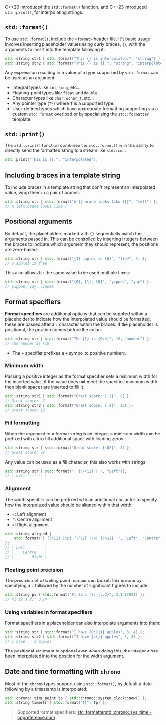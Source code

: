 C++20 introduced the `std::format()` function, and C++23 introduced `std::print()`, for interpolating strings.

## `std::format()`
To use `std::format()`, include the `<format>` header file. It's basic usage involves inserting placeholder values using curly braces, `{}`, with the arguments to insert into the template following it:

```cpp
std::string str1 { std::format("This {} is interpolated.", "string") };
std::string str2 { std::format("This {} is {}.", "string", "interpolated") };
```

Any expression resulting in a value of a type supported by `std::format` can be used as an argument:

- Integral types like `int`, `long`, etc...
- Floating-point types like `float` and `double`.
- Character types like `char`, `wchar_t`, etc...
- Any pointer type (`T*`) where `T` is a supported type.
- User-defined types which have appropriate formatting supporting via a custom `std::format` overload or by specialising the `std::formatter` template

## `std::print()`
The `std::print()` function combines the `std::format()` with the ability to directly send the formatted string to a stream like `std::cout`:

```cpp
std::print("This is {}.", "interpolated");
```

## Including braces in a template string
To include braces in a template string that don't represent an interpolated value, wrap them in a pair of braces:

```cpp
std::string str { std::format("A {} brace looks like {{}", "left") };
// A left brace looks like {
```

## Positional arguments
By default, the placeholders marked with `{}` sequentially match the arguments passed in. This can be controlled by inserting integers between the braces to indicate which argument they should represent, the positions are zero-based:

```cpp
std::string str { std::format("{1} apples is {0}", "free", 5) };
// 5 apples is free
```

This also allows for the same value to be used multiple times:

```cpp
std::string str { std::format("{0}, {1}, {0}", "yippee", "yay") };
// yippee, yay, yippee
```

## Format specifiers
**Format specifiers** are additional options that can be supplied within a placeholder to indicate how the interpolated value should be formatted, these are passed after a `:` character within the braces. If the placeholder is positional, the position comes before the colon.

```cpp
std::string str { std::format("The {1} is {0:+}", 10, "number") };
// The number is +10
```

- The `+` specifier prefixes a `+` symbol to positive numbers.

### Minimum width
Passing a positive integer as the format specifier sets a minimum width for the inserted value, if the value does not meet the specified minimum width then blank spaces are inserted to fill it:

```cpp
std::string str1 { std::format("Great score: {:2}", 8) };
// Great score:  2
std::string str2 { std::format("Great score: {:2}", 12) };
// Great score: 12
```

### Fill formatting
When the argument to a format string is an integer, a minimum width can be prefixed with a `0` to fill additional space with leading zeros:

```cpp
std::string str { std::format("Great score: {:02}", 8) };
// Great score: 08
```

Any value can be used as a fill character, this also works with strings:

```cpp
std::string str { std::format("| {:-<12} | ", "Left")};
// | Left-------- |
```

### Alignment
The width specifier can be prefixed with an additional character to specify how the interpolated value should be aligned within that width:

- `<`: Left alignment
- `^`: Centre alignment
- `>`: Right alignment

```cpp
std::string aligned { 
	std::format("| {:<12} |\n| {:^12} |\n| {:>12} |", "Left", "Centre", "Right") 
};
// | Left         |
// |    Centre    |
// |        Right |
```

### Floating point precision
The precision of a floating point number can be set, this is done by specifying a `.` followed by the number of significant figures to include:

```cpp
std::string pi { std::format("Pi (2 s.f): {:.2}", 3.141592f) };
// Pi (2 s.f): 3.14
```

### Using variables in format specifiers
Format specifiers in a placeholder can also interpolate arguments into them:

```cpp
std::string str { std::format("I have {0:{1}} apples", 3, 4) };
std::string str2 { std::format("I have {:{}} apples", 3, 4) };
// I have    3 apples
```

The positional argument is optional even when doing this, the integer `4` has been interpolated into the position for the width argument.

## Date and time formatting with `chrono`
Most of the `chrono` types support using `std::format()`, by default a date following by a timestamp is interpolated:

```cpp
std::chrono::time_point tp { std::chrono::system_clock::now() };
std::string timeStr { std::format("{}", tp) };
```

> Supported format specifiers: [std::formatter<std::chrono::sys_time> - cppreference.com](https://en.cppreference.com/w/cpp/chrono/system_clock/formatter)